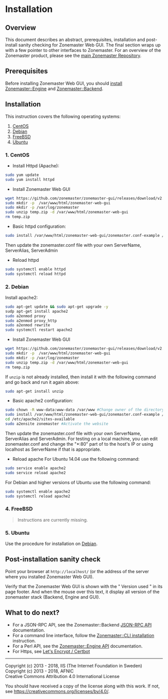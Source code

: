 # Installation

## Overview

This document describes an abstract, prerequisites, installation and
post-install sanity checking for Zonemaster Web GUI. The final section wraps up
with a few pointer to other interfaces to Zonemaster. For an overview of the
Zonemaster product, please see the [main Zonemaster Repository].


## Prerequisites

Before installing Zonemaster Web GUI, you should [install Zonemaster::Engine][
Zonemaster::Engine installation] and [Zonemaster::Backend][Zonemaster::Backend
installation].

## Installation

This instruction covers the following operating systems:

 1. [CentOS](#1-centos)
 2. [Debian](#2-debian)
 4. [FreeBSD](#4-freebsd)
 5. [Ubuntu](#5-ubuntu)


### 1. CentOS

* Install Httpd (Apache):

```sh
sudo yum update
sudo yum install httpd
```

* Install Zonemaster Web GUI
```sh
wget https://github.com/zonemaster/zonemaster-gui/releases/download/v2.0.0/zonemaster_web_gui.zip -O temp.zip
sudo mkdir -p  /var/www/html/zonemaster-web-gui
sudo mkdir -p /var/log/zonemaster
sudo unzip temp.zip -d /var/www/html/zonemaster-web-gui
rm temp.zip
```

* Basic httpd configuration:

```sh
sudo install /var/www/html/zonemaster-web-gui/zonemaster.conf-example /etc/httpd/conf.d/zonemaster.conf
```
Then update the zonemaster.conf file with your own ServerName, ServerAlias, ServerAdmin

* Reload httpd
```sh
sudo systemctl enable httpd
sudo systemctl reload httpd
```

### 2. Debian

Install apache2:

```sh
sudo apt-get update && sudo apt-get upgrade -y 
sudp apt-get install apache2
sudo a2enmod proxy
sudo a2enmod proxy_http
sudo a2enmod rewrite
sudo systemctl restart apache2
```



* Install Zonemaster Web GUI
```sh
wget https://github.com/zonemaster/zonemaster-gui/releases/download/v2.0.0/zonemaster_web_gui.zip -O temp.zip
sudo mkdir -p  /var/www/html/zonemaster-web-gui
sudo mkdir -p /var/log/zonemaster
sudo unzip temp.zip -d /var/www/html/zonemaster-web-gui
rm temp.zip
```

If `unzip` is not already installed, then install it with the following command 
and go back and run it again above:
```sh
sudo apt-get install unzip
```

* Basic apache2 configuration:

```sh
sudo chown -R www-data:www-data /var/www #Change owner of the directory 
sudo install /var/www/html/zonemaster-web-gui/zonemaster.conf-example /etc/apache2/sites-available/zonemaster.conf
cd /etc/apache2/sites-available
sudo a2ensite zonemaster #Activate the website
```
Then update the zonemaster.conf file with your own ServerName, ServerAlias and ServerAdmin.
For testing on a local machine, you can edit zonemaster.conf and change the "*:80" part of 
to the host's IP or using localhost as ServerName if that is appropriate.


* Reload apache
For Ubuntu 14.04 use the following command:
```sh
sudo service enable apache2
sudo service reload apache2
```
For Debian and higher versions of Ubuntu use the following command:
```sh
sudo systemctl enable apache2
sudo systemctl reload apache2
```

### 4. FreeBSD

> Instructions are currently missing.

### 5. Ubuntu

Use the procedure for installation on [Debian](#2-debian).


## Post-installation sanity check

Point your browser at `http://localhost/` (or the address of the server where
you installed Zonemaster Web GUI).

Verify that the Zonemaster Web GUI is shown with the " Version used " in its page footer.
And when the mouse over this text, it display all version of the zonemaster stack (Backend, Engine and GUI).



## What to do next?

 * For a JSON-RPC API, see the Zonemaster::Backend [JSON-RPC API] documentation.
 * For a command line interface, follow the [Zonemaster::CLI installation] instruction.
 * For a Perl API, see the [Zonemaster::Engine API] documentation.
 * For Https, see [Let's Encrypt / Certbot](https://certbot.eff.org/all-instructions/)

-------

[Declaration of prerequisites]: https://github.com/dotse/zonemaster/blob/master/README.md#prerequisites
[JSON-RPC API]: https://github.com/dotse/zonemaster-backend/blob/master/docs/API.md
[Main Zonemaster repository]: https://github.com/dotse/zonemaster/blob/master/README.md
[Zonemaster::Backend installation]: https://github.com/dotse/zonemaster-backend/blob/master/docs/Installation.md
[Zonemaster::Backend]: https://github.com/dotse/zonemaster-backend/blob/master/README.md
[Zonemaster::CLI installation]: https://github.com/dotse/zonemaster-cli/blob/master/docs/Installation.md
[Zonemaster::Engine API]: http://search.cpan.org/%7Eznmstr/Zonemaster-Engine/lib/Zonemaster/Engine/Overview.pod
[Zonemaster::Engine installation]: https://github.com/dotse/zonemaster-engine/blob/master/docs/Installation.md
[Zonemaster::Engine]: https://github.com/dotse/zonemaster-engine/blob/master/README.md
[Zonemaster::LDNS]: https://github.com/dotse/zonemaster-ldns/blob/master/README.md

Copyright (c) 2013 - 2018, IIS (The Internet Foundation in Sweden) \
Copyright (c) 2013 - 2018, AFNIC \
Creative Commons Attribution 4.0 International License

You should have received a copy of the license along with this
work.  If not, see <https://creativecommons.org/licenses/by/4.0/>.
